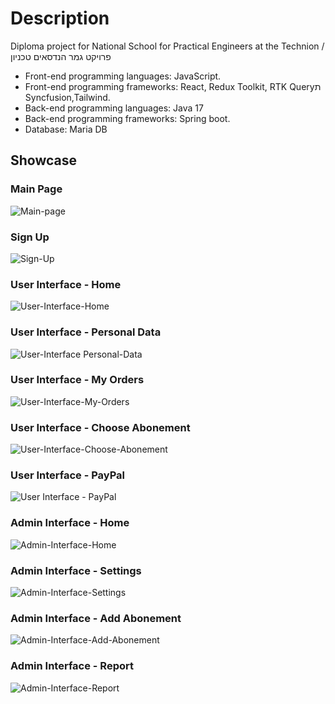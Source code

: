 # Description
Diploma project for National School for Practical Engineers at the Technion /  פרויקט גמר הנדסאים טכניון


- Front-end programming languages: JavaScript.
- Front-end programming frameworks: React, Redux Toolkit, RTK Queryת Syncfusion,Tailwind. 
- Back-end programming languages: Java 17
- Back-end programming frameworks: Spring boot.
- Database: Maria DB


## Showcase
### Main Page
![Main-page](https://github.com/IaroslavKuts/table-tennis-leisure-spring-boot/assets/73539433/86016ade-2e0b-494d-8cc2-7184e640ef3a)



### Sign Up
![Sign-Up](https://github.com/IaroslavKuts/table-tennis-leisure-spring-boot/assets/73539433/ca5fb6aa-5197-4db8-9843-46701219a892)



### User Interface - Home
![User-Interface-Home](https://github.com/IaroslavKuts/table-tennis-leisure-spring-boot/assets/73539433/cd7a031d-0756-4dfe-b228-9ef4bac171e6)



### User Interface - Personal Data
![User-Interface  Personal-Data](https://github.com/IaroslavKuts/table-tennis-leisure-spring-boot/assets/73539433/ed0d29a7-e1bd-427a-8586-fee31bdac39e)



### User Interface - My Orders
![User-Interface-My-Orders](https://github.com/IaroslavKuts/table-tennis-leisure-spring-boot/assets/73539433/5f5d9453-553e-4b02-9a7b-f199643070b5)



### User Interface - Choose Abonement
![User-Interface-Choose-Abonement](https://github.com/IaroslavKuts/table-tennis-leisure-spring-boot/assets/73539433/db42e5f0-fbd3-4a43-af8e-d9c498b15a68)


### User Interface - PayPal
![User Interface - PayPal](https://github.com/IaroslavKuts/table-tennis-leisure-spring-boot/assets/73539433/d910b501-706c-4543-bdea-3566c23d2ca8)




### Admin Interface - Home
![Admin-Interface-Home](https://github.com/IaroslavKuts/table-tennis-leisure-spring-boot/assets/73539433/6abcceba-e901-43af-b62d-4ee48d437f65)



### Admin Interface - Settings
![Admin-Interface-Settings](https://github.com/IaroslavKuts/table-tennis-leisure-spring-boot/assets/73539433/2b78177b-b480-4cc5-acb2-1dbd92d46904)



### Admin Interface - Add Abonement
![Admin-Interface-Add-Abonement](https://github.com/IaroslavKuts/table-tennis-leisure-spring-boot/assets/73539433/80632460-5672-48c3-9847-647baffe0efe)



### Admin Interface - Report
![Admin-Interface-Report](https://github.com/IaroslavKuts/table-tennis-leisure-spring-boot/assets/73539433/23884e6c-fed6-454a-af0a-25fda6e31c3e)

